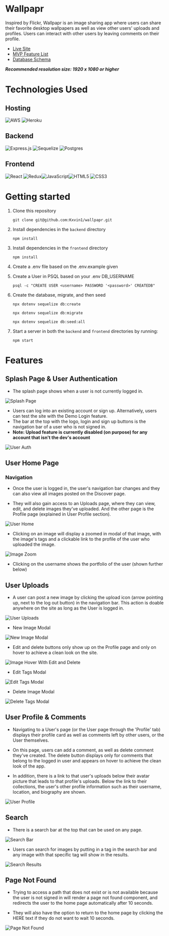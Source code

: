 # Wallpapr

Inspired by Flickr, Wallpapr is an image sharing app where users can share their favorite desktop wallpapers as well as view other users' uploads and profiles. Users can interact with other users by leaving comments on their profile.

- [Live Site](https://wall-papr.herokuapp.com/)
- [MVP Feature List](https://github.com/Kxvin1/wallpapr/wiki/MVP-Feature-List)
- [Database Schema](https://github.com/Kxvin1/wallpapr/wiki/Database-Schema)

**_Recommended resolution size: 1920 x 1080 or higher_**

# Technologies Used

## Hosting

![AWS](https://img.shields.io/badge/AWS-%23FF9900.svg?style=for-the-badge&logo=amazon-aws&logoColor=white) ![Heroku](https://img.shields.io/badge/heroku-%23430098.svg?style=for-the-badge&logo=heroku&logoColor=white)

## Backend

![Express.js](https://img.shields.io/badge/express.js-%23404d59.svg?style=for-the-badge&logo=express&logoColor=%2361DAFB) ![Sequelize](https://img.shields.io/badge/Sequelize-52B0E7?style=for-the-badge&logo=Sequelize&logoColor=white) ![Postgres](https://img.shields.io/badge/postgres-%23316192.svg?style=for-the-badge&logo=postgresql&logoColor=white)

## Frontend

![React](https://img.shields.io/badge/react-%2320232a.svg?style=for-the-badge&logo=react&logoColor=%2361DAFB) ![Redux](https://img.shields.io/badge/redux-%23593d88.svg?style=for-the-badge&logo=redux&logoColor=white)![JavaScript](https://img.shields.io/badge/javascript-%23323330.svg?style=for-the-badge&logo=javascript&logoColor=%23F7DF1E)![HTML5](https://img.shields.io/badge/html5-%23E34F26.svg?style=for-the-badge&logo=html5&logoColor=white) ![CSS3](https://img.shields.io/badge/css3-%231572B6.svg?style=for-the-badge&logo=css3&logoColor=white)

# Getting started

1. Clone this repository

   `git clone git@github.com:Kxvin1/wallpapr.git`

2. Install dependencies in the `backend` directory

   `npm install`

3. Install dependencies in the `frontend` directory

   `npm install`

4. Create a .env file based on the .env.example given

5. Create a User in PSQL based on your .env DB_USERNAME

   `psql -c "CREATE USER <username> PASSWORD '<password>' CREATEDB"`

6. Create the database, migrate, and then seed

   `npx dotenv sequelize db:create`

   `npx dotenv sequelize db:migrate`

   `npx dotenv sequelize db:seed:all`

7. Start a server in both the `backend` and `frontend` directories by running:

   `npm start`

# Features

## Splash Page & User Authentication

- The splash page shows when a user is not currently logged in.

![Splash Page](./readme-images/splash-page.jpeg)

- Users can log into an existing account or sign up. Alternatively, users can test the site with the Demo Login feature.
- The bar at the top with the logo, login and sign up buttons is the navigation bar of a user who is not signed in.
- **Note: Upload feature is currently disabled (on purpose) for any account that isn't the dev's account**

![User Auth](./readme-images/user-auth.jpeg)

## User Home Page

### Navigation

- Once the user is logged in, the user's navigation bar changes and they can also view all images posted on the Discover page.

- They will also gain access to an Uploads page, where they can view, edit, and delete images they've uploaded. And the other page is the Profile page (explained in User Profile section).

![User Home](./readme-images/main-page.jpeg)

- Clicking on an image will display a zoomed in modal of that image, with the image's tags and a clickable link to the profile of the user who uploaded the image.

![Image Zoom](./readme-images/image-zoom.jpeg)

- Clicking on the username shows the portfolio of the user (shown further below)

## User Uploads

- A user can post a new image by clicking the upload icon (arrow pointing up, next to the log out button) in the navigation bar. This action is doable anywhere on the site as long as the User is logged in.

![User Uploads](./readme-images/user-uploads.jpeg)

- New Image Modal

![New Image Modal](./readme-images/new-image-modal.png)

- Edit and delete buttons only show up on the Profile page and only on hover to achieve a clean look on the site.

![Image Hover With Edit and Delete](./readme-images/image-hover-with-edit-and-delete.png)

- Edit Tags Modal

![Edit Tags Modal](./readme-images/edit-tags-modal.png)

- Delete Image Modal

![Delete Tags Modal](./readme-images/delete-image-modal.png)

## User Profile & Comments

- Navigating to a User's page (or the User page through the 'Profile' tab) displays their profile card as well as comments left by other users, or the User themselves.

- On this page, users can add a comment, as well as delete comment they've created. The delete button displays only for comments that belong to the logged in user and appears on hover to achieve the clean look of the app.

- In addition, there is a link to that user's uploads below their avatar picture that leads to that profile's uploads. Below the link to their collections, the user's other profile information such as their username, location, and biography are shown.

![User Profile](./readme-images/profile-page-with-comments.png)

## Search

- There is a search bar at the top that can be used on any page.

![Search Bar](./readme-images/search-bar.png)

- Users can search for images by putting in a tag in the search bar and any image with that specific tag will show in the results.

![Search Results](./readme-images/search-results.png)

## Page Not Found

- Trying to access a path that does not exist or is not available because the user is not signed in will render a page not found component, and redirects the user to the home page automatically after 10 seconds.

- They will also have the option to return to the home page by clicking the HERE text if they do not want to wait 10 seconds.

![Page Not Found](./readme-images/page-not-found-page.png)
